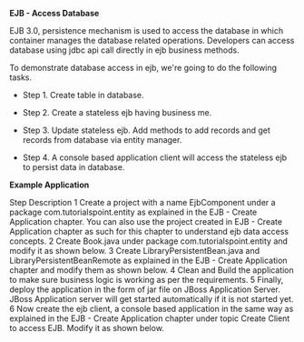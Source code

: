**EJB - Access Database**

EJB 3.0, persistence mechanism is used to access the database in which container manages the database related operations. Developers can access database using jdbc api call directly in ejb business methods.

To demonstrate database access in ejb, we're going to do the following tasks.

- Step 1. Create table in database.

- Step 2. Create a stateless ejb having business me.

- Step 3. Update stateless ejb. Add methods to add records and get records from database via entity manager.

- Step 4. A console based application client will access the stateless ejb to persist data in database.





**Example Application**

Step	Description
1	Create a project with a name EjbComponent under a package com.tutorialspoint.entity as explained in the EJB - Create Application chapter. You can also use the project created in EJB - Create Application chapter as such for this chapter to understand ejb data access concepts.
2	Create Book.java under package com.tutorialspoint.entity and modify it as shown below.
3	Create LibraryPersistentBean.java and LibraryPersistentBeanRemote as explained in the EJB - Create Application chapter and modify them as shown below.
4	Clean and Build the application to make sure business logic is working as per the requirements.
5	Finally, deploy the application in the form of jar file on JBoss Application Server. JBoss Application server will get started automatically if it is not started yet.
6	Now create the ejb client, a console based application in the same way as explained in the EJB - Create Application chapter under topic Create Client to access EJB. Modify it as shown below.
